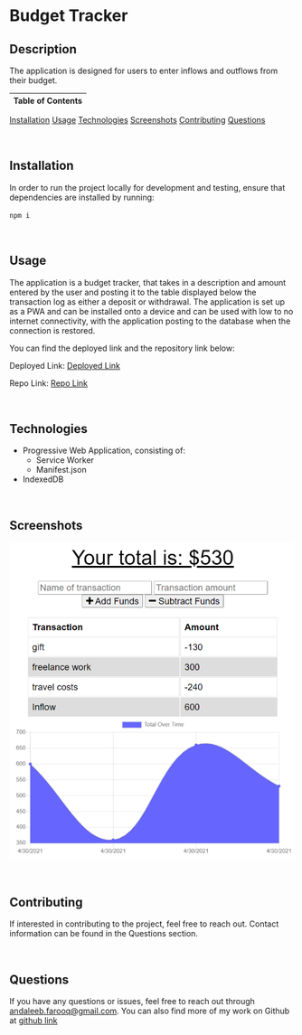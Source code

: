 # Budget Tracker

## Description
The application is designed for users to enter inflows and outflows from their budget.


Table of Contents |
-------------------|
[Installation](#Installation)
[Usage](#Usage)
[Technologies](#Technologies)
[Screenshots](#Screenshots)
[Contributing](#Contributing)
[Questions](#Questions)

<br />

## Installation

In order to run the project locally for development and testing, ensure that dependencies are installed by running:

`npm i`

<br />

## Usage

The application is a budget tracker, that takes in a description and amount entered by the user and posting it to the table displayed below the transaction log as either a deposit or withdrawal. The application is set up as a PWA and can be installed onto a device and can be used with low to no internet connectivity, with the application posting to the database when the connection is restored.

You can find the deployed link and the repository link below:

Deployed Link: [Deployed Link](https://vast-inlet-94560.herokuapp.com/)

Repo Link: [Repo Link](https://github.com/cerafinn/budget-tracker)

<br />

## Technologies

* Progressive Web Application, consisting of:
  * Service Worker
  * Manifest.json
* IndexedDB

<br />

## Screenshots

![App Image](./assets/images/budget-tracker.png)

<br />

## Contributing

If interested in contributing to the project, feel free to reach out. Contact information can be found in the Questions section.

<br />

## Questions

If you have any questions or issues, feel free to reach out through andaleeb.farooq@gmail.com.
You can also find more of my work on Github at [github link](https://github.com/cerafinn)